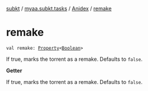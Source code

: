 [subkt](../../index.md) / [myaa.subkt.tasks](../index.md) / [Anidex](index.md) / [remake](./remake.md)

# remake

`val remake: `[`Property`](https://docs.gradle.org/current/javadoc/org/gradle/api/provider/Property.html)`<`[`Boolean`](https://kotlinlang.org/api/latest/jvm/stdlib/kotlin/-boolean/index.html)`>`

If true, marks the torrent as a remake.
Defaults to `false`.

**Getter**

If true, marks the torrent as a remake.
Defaults to `false`.

